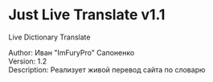 # Just Live Translate v1.1
Live Dictionary Translate<br />

Author: Иван "ImFuryPro" Сапоненко<br />
Version: 1.2<br />
Description: Реализует живой перевод сайта по словарю<br />
